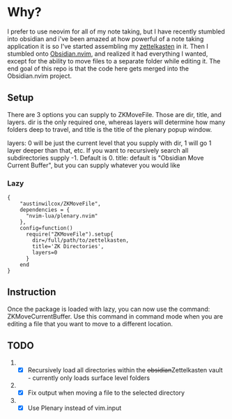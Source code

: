 # Why?
I prefer to use neovim for all of my note taking, but I have recently stumbled into obsidian and i've been amazed at how powerful of a note taking application it is so I've started assembling my [zettelkasten](https://en.wikipedia.org/wiki/Zettelkasten) in it. Then I stumbled onto [Obsidian.nvim](https://github.com/epwalsh/obsidian.nvim#notes-on-configuration), and realized it had everything I wanted, except for the ability to move files to a separate folder while editing it. The end goal of this repo is that the code here gets merged into the Obsidian.nvim project.

## Setup
There are 3 options you can supply to ZKMoveFile.
Those are dir, title, and layers. dir is the only required one, whereas layers will determine how many folders deep to travel, and title is the title of the plenary popup window.

layers: 0 will be just the current level that you supply with dir, 1 will go 1 layer deeper than that, etc. If you want to recursively search all subdirectories supply -1. Default is 0.
title: default is "Obsidian Move Current Buffer", but you can supply whatever you would like

### Lazy
```
{
    "austinwilcox/ZKMoveFile",
    dependencies = {
      "nvim-lua/plenary.nvim"
    },
    config=function()
      require("ZKMoveFile").setup{
        dir=/full/path/to/zettelkasten,
        title='ZK Directories',
        layers=0
      }
    end
}
```

## Instruction
Once the package is loaded with lazy, you can now use the command: ZKMoveCurrentBuffer. Use this command in command mode when you are editing a file that you want to move to a different location.

## TODO
1. - [x] Recursively load all directories within the ~~obsidian~~Zettelkasten vault - currently only loads surface level folders
2. - [x] Fix output when moving a file to the selected directory
3. - [x] Use Plenary instead of vim.input
